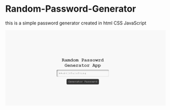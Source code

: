 # Random-Password-Generator
this is a simple password generator created in html CSS JavaScript

![](img/Capture.JPG)
